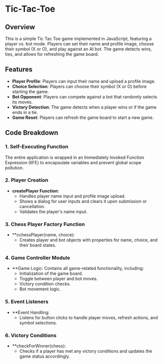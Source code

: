 # Tic-Tac-Toe

## Overview

This is a simple Tic Tac Toe game implemented in JavaScript, featuring a player vs. bot mode. Players can set their name and profile image, choose their symbol (X or O), and play against an AI bot. The game detects wins, ties, and allows for refreshing the game board.

## Features

- **Player Profile**: Players can input their name and upload a profile image.
- **Choice Selection**: Players can choose their symbol (X or O) before starting the game.
- **Bot Opponent**: Players can compete against a bot that randomly selects its moves.
- **Victory Detection**: The game detects when a player wins or if the game ends in a tie.
- **Game Reset**: Players can refresh the game board to start a new game.

## Code Breakdown

### 1. **Self-Executing Function**
The entire application is wrapped in an Immediately Invoked Function Expression (IIFE) to encapsulate variables and prevent global scope pollution.

### 2. **Player Creation**
- **createPlayer Function**: 
    - Handles player name input and profile image upload.
    - Shows a dialog for user inputs and clears it upon submission or cancellation.
    - Validates the player's name input.
 
### 3. Chess Player Factory Function
- **cchessPlayer(name, choice):
    - Creates player and bot objects with properties for name, choice, and their board states.
 
### 4. Game Controller Module
- **Game Logic: Contains all game-related functionality, including:
    - Initialization of the game board.
    - Toggle between player and bot moves.
    - Victory condition checks.
    - Bot movement logic.
 
### 5. Event Listeners
- **Event Handling:
    - Listens for button clicks to handle player moves, refresh actions, and symbol selections.
 
### 6. Victory Conditions
- **checkForWinner(chess):
    - Checks if a player has met any victory conditions and updates the game status accordingly.
